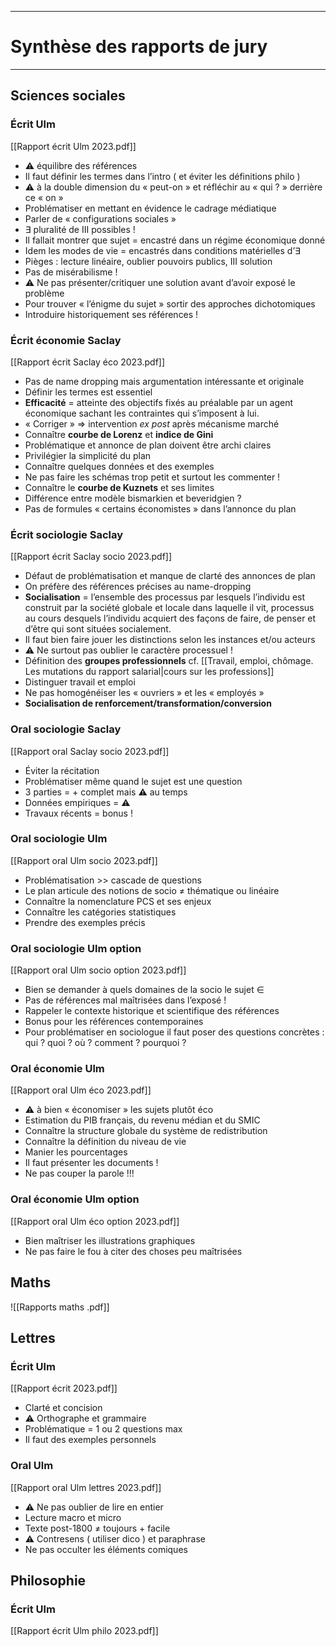 ***
# Synthèse des rapports de jury
***
## Sciences sociales 

### Écrit Ulm 

[[Rapport écrit Ulm 2023.pdf]]

- ⚠ équilibre des références 
- Il faut définir les termes dans l’intro ( et éviter les définitions philo )
- ⚠ à la double dimension du « peut-on » et réfléchir au « qui ? » derrière ce « on » 
- Problématiser en mettant en évidence le cadrage médiatique 
- Parler de « configurations sociales »
- ∃ pluralité de III possibles ! 
- Il fallait montrer que sujet = encastré dans un régime économique donné 
- Idem les modes de vie = encastrés dans conditions matérielles d’∃
- Pièges : lecture linéaire, oublier pouvoirs publics, III solution
- Pas de misérabilisme ! 
- ⚠ Ne pas présenter/critiquer une solution avant d’avoir exposé le problème 
- Pour trouver « l’énigme du sujet » sortir des approches dichotomiques 
- Introduire historiquement ses références ! 

### Écrit économie Saclay

[[Rapport écrit Saclay éco 2023.pdf]]

- Pas de name dropping mais argumentation intéressante et originale 
- Définir les termes est essentiel 
- **Efficacité** = atteinte des objectifs fixés au préalable par un agent économique sachant les contraintes qui s’imposent à lui. 
- « Corriger » ⇒ intervention *ex post* après mécanisme marché 
- Connaître **courbe de Lorenz** et **indice de Gini** 
- Problématique et annonce de plan doivent être archi claires
- Privilégier la simplicité du plan 
- Connaître quelques données et des exemples 
- Ne pas faire les schémas trop petit et surtout les commenter ! 
- Connaître le **courbe de Kuznets** et ses limites 
- Différence entre modèle bismarkien et beveridgien ? 
- Pas de formules « certains économistes » dans l’annonce du plan 

### Écrit sociologie Saclay 

[[Rapport écrit Saclay socio 2023.pdf]]

- Défaut de problématisation et manque de clarté des annonces de plan 
- On préfère des références précises au name-dropping 
- **Socialisation** = l’ensemble des processus par lesquels l’individu est construit par la société globale et locale dans laquelle il vit, processus au cours desquels l’individu acquiert des façons de faire, de penser et d’être qui sont situées socialement. 
- Il faut bien faire jouer les distinctions selon les instances et/ou acteurs 
- ⚠ Ne surtout pas oublier le caractère processuel ! 
- Définition des **groupes professionnels** cf. [[Travail, emploi, chômage. Les mutations du rapport salarial|cours sur les professions]]  
- Distinguer travail et emploi 
- Ne pas homogénéiser les « ouvriers » et les « employés »
- **Socialisation de renforcement/transformation/conversion** 

### Oral sociologie Saclay 

[[Rapport oral Saclay socio 2023.pdf]]

- Éviter la récitation 
- Problématiser même quand le sujet est une question 
- 3 parties = + complet mais ⚠ au temps 
- Données empiriques = ⚠
- Travaux récents = bonus ! 
### Oral sociologie Ulm 

[[Rapport oral Ulm socio 2023.pdf]]

- Problématisation >> cascade de questions 
- Le plan articule des notions de socio ≠ thématique ou linéaire
- Connaître la nomenclature PCS et ses enjeux 
- Connaître les catégories statistiques 
- Prendre des exemples précis 

### Oral sociologie Ulm option 

[[Rapport oral Ulm socio option 2023.pdf]]

- Bien se demander à quels domaines de la socio le sujet ∈
- Pas de références mal maîtrisées dans l’exposé ! 
- Rappeler le contexte historique et scientifique des références 
- Bonus pour les références contemporaines 
- Pour problématiser en sociologue il faut poser des questions concrètes : qui ? quoi ? où ? comment ? pourquoi ? 

### Oral économie Ulm 

[[Rapport oral Ulm éco 2023.pdf]]

- ⚠ à bien « économiser » les sujets plutôt éco 
- Estimation du PIB français, du revenu médian et du SMIC 
- Connaître la structure globale du système de redistribution 
- Connaître la définition du niveau de vie
- Manier les pourcentages
- Il faut présenter les documents ! 
- Ne pas couper la parole !!! 

### Oral économie Ulm option 

[[Rapport oral Ulm éco option 2023.pdf]]

- Bien maîtriser les illustrations graphiques
- Ne pas faire le fou à citer des choses peu maîtrisées 

## Maths

![[Rapports maths .pdf]] 

## Lettres

### Écrit Ulm

[[Rapport écrit 2023.pdf]]

- Clarté et concision 
- ⚠ Orthographe et grammaire 
- Problématique = 1 ou 2 questions max 
- Il faut des exemples personnels 

### Oral Ulm 

[[Rapport oral Ulm lettres 2023.pdf]]

- ⚠ Ne pas oublier de lire en entier 
- Lecture macro et micro 
- Texte post-1800 ≠ toujours + facile 
- ⚠ Contresens ( utiliser dico ) et paraphrase
- Ne pas occulter les éléments comiques 

## Philosophie

### Écrit Ulm 

[[Rapport écrit Ulm philo 2023.pdf]]





